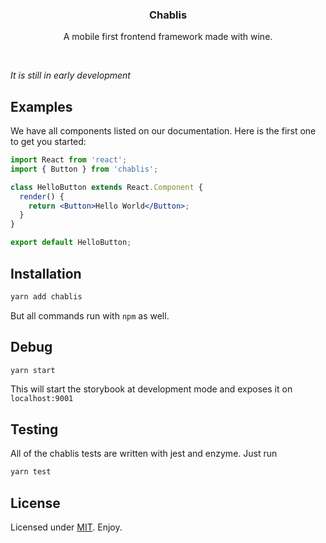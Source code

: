 <p align="center">
  <h3 align="center">Chablis</h3>

  <p align="center">
    A mobile first frontend framework made with wine.
</p>

<br>

<i align="center">It is still in early development</i>

## Examples

We have all components listed on our documentation. Here is the first one to get you started:

```jsx
import React from 'react';
import { Button } from 'chablis';

class HelloButton extends React.Component {
  render() {
    return <Button>Hello World</Button>;
  }
}

export default HelloButton;
```

## Installation

```bash
yarn add chablis
```

But all commands run with `npm` as well.

## Debug

```bash
yarn start
```

This will start the storybook at development mode and exposes it on `localhost:9001`

## Testing

All of the chablis tests are written with jest and enzyme. Just run

```bash
yarn test
```

## License

Licensed under [MIT](LICENSE). Enjoy.
